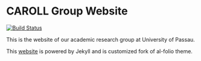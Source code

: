 # CAROLL Group Website

[![Build Status](https://travis-ci.com/ca-roll/ca-roll.github.io.svg?branch=develop)](https://travis-ci.com/ca-roll/ca-roll.github.io)

This is the website of our academic research group at University of Passau.

This [website](https://ca-roll.github.io) is powered by Jekyll and is customized fork of al-folio theme.
